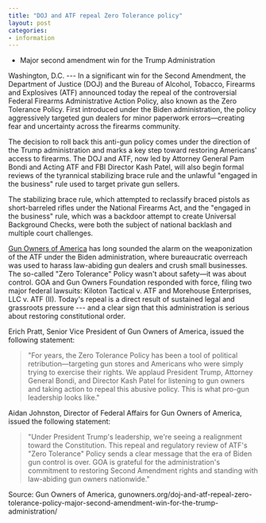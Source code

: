 ```yaml
---
title: "DOJ and ATF repeal Zero Tolerance policy"
layout: post
categories:
- information
---
```


- Major second amendment win for the Trump Administration

Washington, D.C. --- In a significant win for the Second Amendment, the Department of Justice (DOJ) and the Bureau of Alcohol, Tobacco, Firearms and Explosives (ATF) announced today the repeal of the controversial Federal Firearms Administrative Action Policy, also known as the Zero Tolerance Policy. First introduced under the Biden administration, the policy aggressively targeted gun dealers for minor paperwork errors—creating fear and uncertainty across the firearms community.

The decision to roll back this anti-gun policy comes under the direction of the Trump administration and marks a key step toward restoring Americans' access to firearms. The DOJ and ATF, now led by Attorney General Pam Bondi and Acting ATF and FBI Director Kash Patel, will also begin formal reviews of the tyrannical stabilizing brace rule and the unlawful "engaged in the business" rule used to target private gun sellers.

The stabilizing brace rule, which attempted to reclassify braced pistols as short-barreled rifles under the National Firearms Act, and the "engaged in the business" rule, which was a backdoor attempt to create Universal Background Checks, were both the subject of national backlash and multiple court challenges.

[Gun Owners of America](https://www.gunowners.org) has long sounded the alarm on the weaponization of the ATF under the Biden administration, where bureaucratic overreach was used to harass law-abiding gun dealers and crush small businesses. The so-called "Zero Tolerance" Policy wasn't about safety—it was about control. GOA and Gun Owners Foundation responded with force, filing two major federal lawsuits: Kiloton Tactical v. ATF and Morehouse Enterprises, LLC v. ATF (II). Today's repeal is a direct result of sustained legal and grassroots pressure --- and a clear sign that this administration is serious about restoring constitutional order.

Erich Pratt, Senior Vice President of Gun Owners of America, issued the following statement:

> "For years, the Zero Tolerance Policy has been a tool of political retribution—targeting gun stores and Americans who were simply trying to exercise their rights. We applaud President Trump, Attorney General Bondi, and Director Kash Patel for listening to gun owners and taking action to repeal this abusive policy. This is what pro-gun leadership looks like."

Aidan Johnston, Director of Federal Affairs for Gun Owners of America, issued the following statement:

> "Under President Trump's leadership, we're seeing a realignment toward the Constitution. This repeal and regulatory review of ATF's "Zero Tolerance" Policy sends a clear message that the era of Biden gun control is over. GOA is grateful for the administration's commitment to restoring Second Amendment rights and standing with law-abiding gun owners nationwide."

Source: Gun Owners of America, gunowners.org/doj-and-atf-repeal-zero-tolerance-policy-major-second-amendment-win-for-the-trump-administration/

